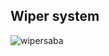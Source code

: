 ## Wiper system

![wipersaba](https://user-images.githubusercontent.com/94221177/150647927-3457ebd9-790b-4b9b-8f3c-812bb3f28e3c.jpeg)
